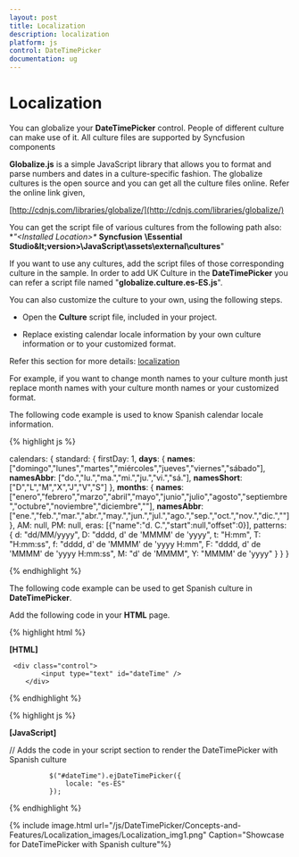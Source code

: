 ```yaml
---
layout: post
title: Localization
description: localization
platform: js
control: DateTimePicker
documentation: ug
---
```


# Localization

You can globalize your **DateTimePicker** control. People of different culture can make use of it. All culture files are supported by Syncfusion components

**Globalize.js** is a simple JavaScript library that allows you to format and parse numbers and dates in a culture-specific fashion. The globalize cultures is the open source and you can get all the culture files online. Refer the online link given,

[http://cdnjs.com/libraries/globalize/](http://cdnjs.com/libraries/globalize/)

You can get the script file of various cultures from the following path also:
**"&lt;Installed Location&gt;\** **Syncfusion** **\Essential Studio\&lt;version&gt;\JavaScript\assets\external\cultures**"

If you want to use any cultures, add the script files of those corresponding culture in the sample. In order to add UK Culture in the **DateTimePicker** you can refer a script file named "**globalize.culture.es-ES.js**". 

You can also customize the culture to your own, using the following steps.

* Open the **Culture** script file, included in your project.

* Replace existing calendar locale information by your own culture information or to your customized format.

Refer this section for more details: [localization](http://help.syncfusion.com/ug/js/default.htm)

For example, if you want to change month names to your culture month just replace month names with your culture month names or your customized format.

The following code example is used to know Spanish calendar locale information.

{% highlight js %}

calendars: {
              standard: {
                  firstDay: 1,
**days**: {
**names**: ["domingo","lunes","martes","miércoles","jueves","viernes","sábado"],
**namesAbbr**: ["do.","lu.","ma.","mi.","ju.","vi.","sá."],
**namesShort**: ["D","L","M","X","J","V","S"]
                  },
**months**: {
**names**: ["enero","febrero","marzo","abril","mayo","junio","julio","agosto","septiembre","octubre","noviembre","diciembre",""],
**namesAbbr**: ["ene.","feb.","mar.","abr.","may.","jun.","jul.","ago.","sep.","oct.","nov.","dic.",""]
                  },
                  AM: null,
                  PM: null,
                  eras: [{"name":"d. C.","start":null,"offset":0}],
                  patterns: {
                      d: "dd/MM/yyyy",
                      D: "dddd, d' de 'MMMM' de 'yyyy",
                      t: "H:mm",
                      T: "H:mm:ss",
                      f: "dddd, d' de 'MMMM' de 'yyyy H:mm",
                      F: "dddd, d' de 'MMMM' de 'yyyy H:mm:ss",
                      M: "d' de 'MMMM",
                      Y: "MMMM' de 'yyyy"
                  }
              }
      }



{% endhighlight %}



The following code example can be used to get Spanish culture in **DateTimePicker**.

Add the following code in your **HTML** page.


  {% highlight html %}

  **[HTML]**
  
     <div class="control">
	        <input type="text" id="dateTime" />
	    </div>


  {% endhighlight %}


  {% highlight js %}

  **[JavaScript]**
  
  // Adds the code in your script section to render the DateTimePicker with Spanish culture
  
	          $("#dateTime").ejDateTimePicker({
	              locale: "es-ES"
	          });


  {% endhighlight %}

{% include image.html url="/js/DateTimePicker/Concepts-and-Features/Localization_images/Localization_img1.png" Caption="Showcase for DateTimePicker with Spanish culture"%}

